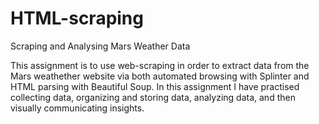 # HTML-scraping
Scraping and Analysing Mars Weather Data

This assignment is to use web-scraping in order to extract data from the Mars weathether website via both automated browsing with Splinter and HTML parsing with Beautiful Soup. In this assignment I have practised collecting data, organizing and storing data, analyzing data, and then visually communicating insights.
